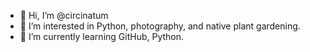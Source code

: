 <!---
circinatum/circinatum is a ✨ special ✨ repository because its `README.md` (this file) appears on your GitHub profile.
You can click the Preview link to take a look at your changes.
--->

- 👋 Hi, I’m @circinatum
- 👀 I’m interested in Python, photography, and native plant gardening.
- 🌱 I’m currently learning GitHub, Python.
<!---
- 💞️ I’m looking to collaborate on ... nothing at the moment.
- 📫 How to reach me ...
--->
